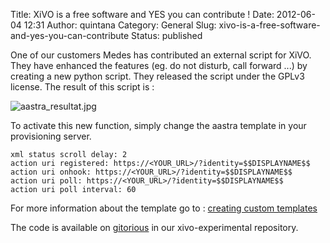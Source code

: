 Title: XiVO is a free software and YES you can contribute !
Date: 2012-06-04 12:31
Author: quintana
Category: General
Slug: xivo-is-a-free-software-and-yes-you-can-contribute
Status: published

One of our customers Medes has contributed an external script for XiVO.
They have enhanced the features (eg. do not disturb, call forward ...)
by creating a new python script. They released the script under the
GPLv3 license. The result of this script is :

![aastra\_resultat.jpg](/public/.aastra_resultat_m.jpg "aastra_resultat.jpg, juin 2012")

To activate this new function, simply change the aastra template in your
provisioning server.

~~~
xml status scroll delay: 2
action uri registered: https://<YOUR_URL>/?identity=$$DISPLAYNAME$$
action uri onhook: https://<YOUR_URL>/?identity=$$DISPLAYNAME$$
action uri poll: https://<YOUR_URL>/?identity=$$DISPLAYNAME$$
action uri poll interval: 60
~~~


For more information about the template go to : [creating custom
templates](http://documentation.xivo.io/production/administration/provisioning/adv_configuration.html#creating-custom-templates)

The code is available on
[gitorious](https://gitorious.org/xivo/xivo-experimental/trees/master/xivoaastrafrommedes)
in our xivo-experimental repository.

</p>

